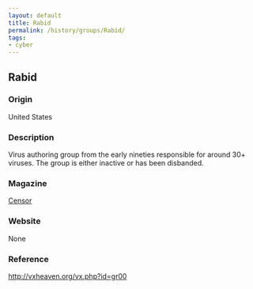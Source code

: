 ```yaml
---
layout: default
title: Rabid
permalink: /history/groups/Rabid/
tags:
- cyber
---
```


## Rabid

### Origin
United States

### Description
Virus authoring group from the early nineties responsible for around 30+ viruses. The group is either inactive or has been disbanded.

### Magazine
[Censor](http://vxheaven.org/vx.php?id=zc00)

### Website
None

### Reference
http://vxheaven.org/vx.php?id=gr00
